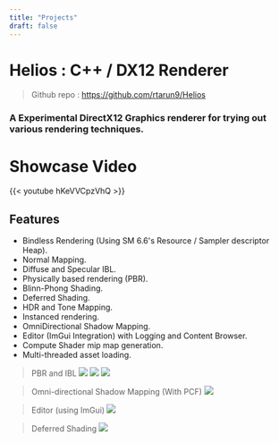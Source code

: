 ```yaml
---
title: "Projects"
draft: false
---
```


# Helios : C++ / DX12 Renderer 
> Github repo : https://github.com/rtarun9/Helios 
###  A Experimental DirectX12 Graphics renderer for trying out various rendering techniques.

# Showcase Video
{{< youtube hKeVVCpzVhQ >}}


## Features
* Bindless Rendering (Using SM 6.6's Resource / Sampler descriptor Heap).
* Normal Mapping.
* Diffuse and Specular IBL.
* Physically based rendering (PBR).
* Blinn-Phong Shading.
* Deferred Shading.
* HDR and Tone Mapping.
* Instanced rendering.
* OmniDirectional Shadow Mapping.
* Editor (ImGui Integration) with Logging and Content Browser.
* Compute Shader mip map generation.
* Multi-threaded asset loading.

> PBR and IBL
![](/images/IBL1.png)
![](/images/IBL2.png)
![](/images/IBL3.png)

> Omni-directional Shadow Mapping (With PCF)
![](/images/PCFShadows1.png)

> Editor (using ImGui)
![](/images/Editor1.png)

> Deferred Shading
![](/images/Deferred1.png)

